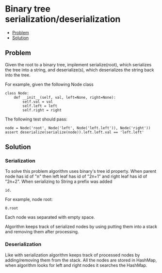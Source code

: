 # Binary tree serialization/deserialization
* [Problem](#problem)
* [Solution](#solution)

## Problem
Given the root to a binary tree, implement serialize(root), which serializes the tree into a string, and deserialize(s), which deserializes the string back into the tree.

For example, given the following Node class

```
class Node:
    def __init__(self, val, left=None, right=None):
        self.val = val
        self.left = left
        self.right = right
```

The following test should pass:
```
node = Node('root', Node('left', Node('left.left')), Node('right'))
assert deserialize(serialize(node)).left.left.val == 'left.left'
```

## Solution

### Serialization
To solve this problem algorithm uses binary's tree id property. 
When parent node has id of "n" then left leaf has id of "2n+1" and right leaf has id of "2n+2".
When serializing to String a prefix was added
```
id.
```

For example, node root:
```
0.root
```
Each node was separated with empty space.

Algorithm keeps track of serialized nodes by using putting them into a stack and removing them after processing.

### Deserialization

Like with serialization algorithm keeps track of processed nodes by adding/removing them from the stack. 
All the nodes are stored in HashMap, when algorithm looks for left and right nodes it searches the HashMap.
